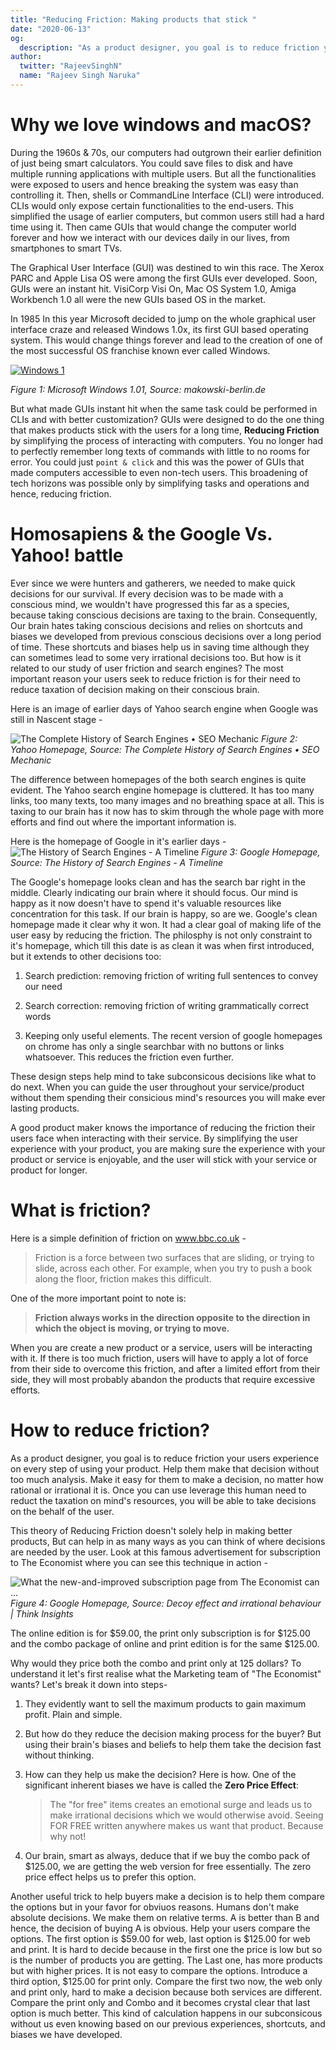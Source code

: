 ```yaml
---
title: "Reducing Friction: Making products that stick "
date: "2020-06-13"
og:
  description: "As a product designer, you goal is to reduce friction your users experience on every step of using your product. Help them make that decision."
author:
  twitter: "RajeevSinghN"
  name: "Rajeev Singh Naruka"
---
```


# Why we love windows and macOS?

During the 1960s & 70s, our computers had outgrown their earlier definition of just being smart calculators. You could save files to disk and have multiple running applications with multiple users. But all the functionalities were exposed to users and hence breaking the system was easy than controlling it. Then, shells or CommandLine Interface (CLI) were introduced. CLIs would only expose certain functionalities to the end-users. This simplified the usage of earlier computers, but common users still had a hard time using it. Then came GUIs that would change the computer world forever and how we interact with our devices daily in our lives, from smartphones to smart TVs.

The Graphical User Interface (GUI) was destined to win this race. The Xerox PARC and Apple Lisa OS were among the first GUIs ever developed. Soon, GUIs were an instant hit. VisiCorp Visi On, Mac OS System 1.0, Amiga Workbench 1.0 all were the new GUIs based OS in the market.

In 1985 In this year Microsoft decided to jump on the whole graphical user interface craze and released Windows 1.0x, its first GUI based operating system. This would change things forever and lead to the creation of one of the most successful OS franchise known ever called Windows.

[![Windows 1](https://www.webdesignerdepot.com/cdn-origin/uploads/2009/03/windows-1.gif)](http://www.makowski-berlin.de/)

_Figure 1: Microsoft Windows 1.01, Source: makowski-berlin.de_

But what made GUIs instant hit when the same task could be performed in CLIs and with better customization?
GUIs were designed to do the one thing that makes products stick with the users for a long time, **Reducing Friction** by simplifying the process of interacting with computers. You no longer had to perfectly remember long texts of commands with little to no rooms for error. You could just `point & click` and this was the power of GUIs that made computers accessible to even non-tech users. This broadening of tech horizons was possible only by simplifying tasks and operations and hence, reducing friction.

# Homosapiens & the Google Vs. Yahoo! battle

Ever since we were hunters and gatherers, we needed to make quick decisions for our survival. If every decision was to be made with a conscious mind, we wouldn't have progressed this far as a species, because taking conscious decisions are taxing to the brain. Consequently, Our brain hates taking conscious decisions and relies on shortcuts and biases we developed from previous conscious decisions over a long period of time. These shortcuts and biases help us in saving time although they can sometimes lead to some very irrational decisions too.
But how is it related to our study of user friction and search engines?
The most important reason your users seek to reduce friction is for their need to reduce taxation of decision making on their conscious brain.

Here is an image of earlier days of Yahoo search engine when Google was still in Nascent stage -

![The Complete History of Search Engines • SEO Mechanic](https://azmu52r39y-flywheel.netdna-ssl.com/wp-content/uploads/2018/04/Yahoo2002.png)
_Figure 2: Yahoo Homepage, Source: The Complete History of Search Engines • SEO Mechanic_

The difference between homepages of the both search engines is quite evident. The Yahoo search engine homepage is cluttered. It has too many links, too many texts, too many images and no breathing space at all. This is taxing to our brain has it now has to skim through the whole page with more efforts and find out where the important information is.

Here is the homepage of Google in it's earlier days -
![The History of Search Engines - A Timeline](https://wordstream-files-prod.s3.amazonaws.com/s3fs-public/styles/simple_image/public/images/google-search-engine-1997.png?6Ghu50rZt.ItFC4EuCg4SH3v2cci9Z.V&itok=D3x37nCw)
_Figure 3: Google Homepage, Source: The History of Search Engines - A Timeline_

The Google's homepage looks clean and has the search bar right in the middle. Clearly indicating our brain where it should focus. Our mind is happy as it now doesn't have to spend it's valuable resources like concentration for this task. If our brain is happy, so are we. Google's clean homepage made it clear why it won. It had a clear goal of making life of the user easy by reducing the friction. The philosphy is not only constraint to it's homepage, which till this date is as clean it was when first introduced, but it extends to other decisions too:

1.  Search prediction: removing friction of writing full sentences to convey our need

2.  Search correction: removing friction of writing grammatically correct words

3.  Keeping only useful elements. The recent version of google homepages on chrome has only a single searchbar with no buttons or links whatsoever. This reduces the friction even further.

These design steps help mind to take subconsicous decisions like what to do next. When you can guide the user throughout your service/product without them spending their consicious mind's resources you will make ever lasting products.

A good product maker knows the importance of reducing the friction their users face when interacting with their service. By simplifying the user experience with your product, you are making sure the experience with your product or service is enjoyable, and the user will stick with your service or product for longer.

# What is friction?

Here is a simple definition of friction on www.bbc.co.uk -

> Friction is a force between two surfaces that are sliding, or trying to slide, across each other. For example, when you try to push a book along the floor, friction makes this difficult.

One of the more important point to note is:

> **Friction always works in the direction opposite to the direction in which the object is moving, or trying to move.**

When you are create a new product or a service, users will be interacting with it. If there is too much friction, users will have to apply a lot of force from their side to overcome this friction, and after a limited effort from their side, they will most probably abandon the products that require excessive efforts.

# How to reduce friction?

As a product designer, you goal is to reduce friction your users experience on every step of using your product. Help them make that decision without too much analysis. Make it easy for them to make a decision, no matter how rational or irrational it is. Once you can use leverage this human need to reduct the taxation on mind's resources, you will be able to take decisions on the behalf of the user.

This theory of Reducing Friction doesn't solely help in making better products, But can help in as many ways as you can think of where decisions are needed by the user. Look at this famous advertisement for subscription to The Economist where you can see this technique in action -

![What the new-and-improved subscription page from The Economist can ...](https://miro.medium.com/max/876/1*o5kPpDGWPaAP8Tv8qNWK-A.png)
_Figure 4: Google Homepage, Source: Decoy effect and irrational behaviour | Think Insights_

The online edition is for $59.00, the print only subscription is for $125.00 and the combo package of online and print edition is for the same \$125.00.

Why would they price both the combo and print only at 125 dollars? To understand it let's first realise what the Marketing team of "The Economist" wants? Let's break it down into steps-

1. They evidently want to sell the maximum products to gain maximum profit. Plain and simple.

2. But how do they reduce the decision making process for the buyer? But using their brain's biases and beliefs to help them take the decision fast without thinking.

3. How can they help us make the decision? Here is how. One of the significant inherent biases we have is called the **Zero Price Effect**:

   > The "for free" items creates an emotional surge and leads us to make irrational decisions which we would otherwise avoid. Seeing FOR FREE written anywhere makes us want that product. Because why not!

4. Our brain, smart as always, deduce that if we buy the combo pack of \$125.00, we are getting the web version for free essentially. The zero price effect helps us to prefer this option.

Another useful trick to help buyers make a decision is to help them compare the options but in your favor for obviuos reasons. Humans don't make absolute decisions. We make them on relative terms. A is better than B and hence, the decision of buying A is obvious. Help your users compare the options. The first option is $59.00 for web, last option is $125.00 for web and print. It is hard to decide because in the first one the price is low but so is the number of products you are getting. The Last one, has more products but with higher prices. It is not easy to compare the options. Introduce a third option, \$125.00 for print only. Compare the first two now, the web only and print only, hard to make a decision because both services are different. Compare the print only and Combo and it becomes crystal clear that last option is much better. This kind of calculation happens in our subconsicous without us even knowing based on our previous experiences, shortcuts, and biases we have developed.
